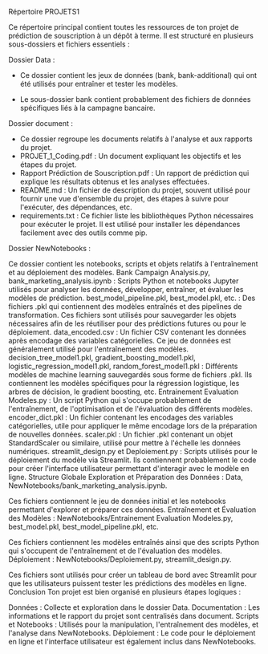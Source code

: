 Répertoire PROJETS1

Ce répertoire principal contient toutes les ressources de ton projet de prédiction de souscription à un dépôt à terme. Il est structuré en plusieurs sous-dossiers et fichiers essentiels :

Dossier Data :

- Ce dossier contient les jeux de données (bank, bank-additional) qui ont été utilisés pour entraîner et tester les modèles.

- Le sous-dossier bank contient probablement des fichiers de données spécifiques liés à la campagne bancaire.



Dossier document :

- Ce dossier regroupe les documents relatifs à l'analyse et aux rapports du projet.
- PROJET_1_Coding.pdf : Un document expliquant les objectifs et les étapes du projet.
- Rapport Prédiction de Souscription.pdf : Un rapport de prédiction qui explique les résultats obtenus et les analyses effectuées.
- README.md : Un fichier de description du projet, souvent utilisé pour fournir une vue d'ensemble du projet, des étapes à suivre pour l'exécuter, des dépendances, etc.
- requirements.txt : Ce fichier liste les bibliothèques Python nécessaires pour exécuter le projet. Il est utilisé pour installer les dépendances facilement avec des outils comme pip.


Dossier NewNotebooks :

Ce dossier contient les notebooks, scripts et objets relatifs à l'entraînement et au déploiement des modèles.
Bank Campaign Analysis.py, bank_marketing_analysis.ipynb : Scripts Python et notebooks Jupyter utilisés pour analyser les données, développer, entraîner, et évaluer les modèles de prédiction.
best_model_pipeline.pkl, best_model.pkl, etc. : Des fichiers .pkl qui contiennent des modèles entraînés et des pipelines de transformation. Ces fichiers sont utilisés pour sauvegarder les objets nécessaires afin de les réutiliser pour des prédictions futures ou pour le déploiement.
data_encoded.csv : Un fichier CSV contenant les données après encodage des variables catégorielles. Ce jeu de données est généralement utilisé pour l'entraînement des modèles.
decision_tree_model1.pkl, gradient_boosting_model1.pkl, logistic_regression_model1.pkl, random_forest_model1.pkl : Différents modèles de machine learning sauvegardés sous forme de fichiers .pkl. Ils contiennent les modèles spécifiques pour la régression logistique, les arbres de décision, le gradient boosting, etc.
Entrainement Evaluation Modeles.py : Un script Python qui s'occupe probablement de l'entraînement, de l'optimisation et de l'évaluation des différents modèles.
encoder_dict.pkl : Un fichier contenant les encodages des variables catégorielles, utile pour appliquer le même encodage lors de la préparation de nouvelles données.
scaler.pkl : Un fichier .pkl contenant un objet StandardScaler ou similaire, utilisé pour mettre à l'échelle les données numériques.
streamlit_design.py et Deploiement.py : Scripts utilisés pour le déploiement du modèle via Streamlit. Ils contiennent probablement le code pour créer l'interface utilisateur permettant d'interagir avec le modèle en ligne.
Structure Globale
Exploration et Préparation des Données : Data, NewNotebooks/bank_marketing_analysis.ipynb.

Ces fichiers contiennent le jeu de données initial et les notebooks permettant d'explorer et préparer ces données.
Entraînement et Évaluation des Modèles : NewNotebooks/Entrainement Evaluation Modeles.py, best_model.pkl, best_model_pipeline.pkl, etc.

Ces fichiers contiennent les modèles entraînés ainsi que des scripts Python qui s'occupent de l'entraînement et de l'évaluation des modèles.
Déploiement : NewNotebooks/Deploiement.py, streamlit_design.py.

Ces fichiers sont utilisés pour créer un tableau de bord avec Streamlit pour que les utilisateurs puissent tester les prédictions des modèles en ligne.
Conclusion
Ton projet est bien organisé en plusieurs étapes logiques :

Données : Collecte et exploration dans le dossier Data.
Documentation : Les informations et le rapport du projet sont centralisés dans document.
Scripts et Notebooks : Utilisés pour la manipulation, l'entraînement des modèles, et l'analyse dans NewNotebooks.
Déploiement : Le code pour le déploiement en ligne et l'interface utilisateur est également inclus dans NewNotebooks.
